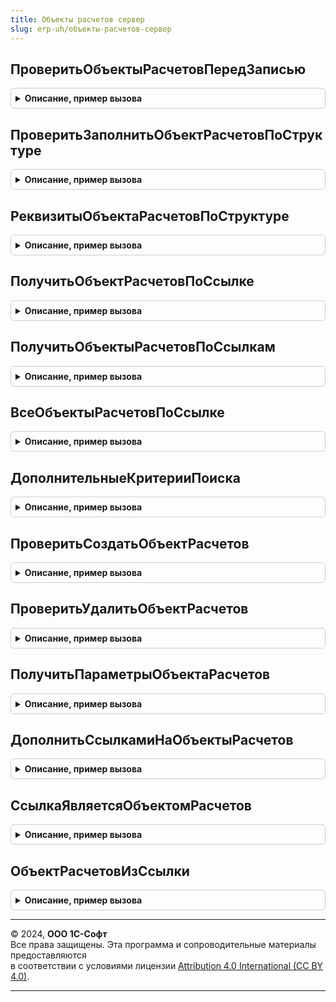 ```yaml
---
title: Объекты расчетов сервер
slug: erp-uh/объекты-расчетов-сервер
---
```



## ПроверитьОбъектыРасчетовПередЗаписью
<details style="margin: 1em 0; padding: 0.5em; border: 1px solid #ccc; border-radius: 6px;">

<summary style="font-weight: bold; cursor: pointer;">Описание, пример вызова</summary>

```bsl

// Создает и заполняет/удаляет элементы справочника "Объекты расчетов" перед записью связанного объекта.
// Для платежных документов создание происходит раньше, в методе ВзаиморасчетыСервер.ПроверитьЗаполнитьРасшифровкуПлатежа.
//
// Параметры:
// 	Объект - СправочникОбъект, ДокументОбъект - Записываемый объект.
// 	МассивСтруктур - Массив из см. ВзаиморасчетыСервер.ПараметрыМеханизма - Массив структур параметров взаиморасчетов.
// 	РежимЗаписи - РежимЗаписиДокумента - Режим записи, если метод вызывается из события ПередЗаписью.
// 	Отказ - Булево - Флаг Отказ из объекта.
//
Процедура ПроверитьОбъектыРасчетовПередЗаписью(Объект, МассивСтруктур, РежимЗаписи, Отказ) Экспорт
```

Пример вызова
```bsl
ОбъектыРасчетовСервер.ПроверитьОбъектыРасчетовПередЗаписью(Объект, МассивСтруктур, РежимЗаписи, Отказ) 
```
</details>

## ПроверитьЗаполнитьОбъектРасчетовПоСтруктуре
<details style="margin: 1em 0; padding: 0.5em; border: 1px solid #ccc; border-radius: 6px;">

<summary style="font-weight: bold; cursor: pointer;">Описание, пример вызова</summary>

```bsl

// Создает, перезаполняет при необходимости и возвращает ссылку на объект расчетов по параметрам механизма взаиморасчетов.
// Если в рамках одной структуры было создано несколько элементов объектов расчетов то возвращает первый.
//
// Параметры:
// 	Объект - ДокументОбъект, СправочникОбъект - Объект, по ссылке на который проверяется объект расчетов.
// 	СтруктураПараметров - Структура - Текущий набор параметров. см. ВзаиморасчетыСервер.ПараметрыМеханизма.
// 	ВернутьВсеОбъекты - Булево - Вернуть один объект расчетов или таблицу всех объектов расчетов.
// 	РежимЗаписи - РежимЗаписиДокумента - Режим записи, если метод вызывается из события ПередЗаписью.
//
// Возвращаемое значение:
// 	СправочникСсылка.ОбъектыРасчетов - Ссылка на объект расчетов.
//
Функция ПроверитьЗаполнитьОбъектРасчетовПоСтруктуре(Объект, СтруктураПараметров, ВернутьВсеОбъекты = Ложь, РежимЗаписи = Неопределено) Экспорт
```

Пример вызова
```bsl
Результат = ОбъектыРасчетовСервер.ПроверитьЗаполнитьОбъектРасчетовПоСтруктуре(Объект, СтруктураПараметров, ВернутьВсеОбъекты, РежимЗаписи);
```
</details>

## РеквизитыОбъектаРасчетовПоСтруктуре
<details style="margin: 1em 0; padding: 0.5em; border: 1px solid #ccc; border-radius: 6px;">

<summary style="font-weight: bold; cursor: pointer;">Описание, пример вызова</summary>

```bsl

// Создает, перезаполняет при необходимости и возвращает ссылку на объект расчетов по параметрам механизма взаиморасчетов.
// Если в рамках одной структуры было создано несколько элементов объектов расчетов то возвращает первый.
//
// Параметры:
// 	Объект - ДокументОбъект, СправочникОбъект - Объект, по ссылке на который проверяется объект расчетов.
// 	Ссылка - ДокументСсылка, СправочникСсылка - Ссылка на объект.
// 	СтруктураПараметров - Структура - Текущий набор параметров. см. ВзаиморасчетыСервер.ПараметрыМеханизма.
// 	РежимЗаписи - РежимЗаписиДокумента - Режим записи, если метод вызывается из события ПередЗаписью.
//
// Возвращаемое значение:
// 	Структура - Структура параметров, где:
// 		* Объект - ОпределяемыйТип.ОбъектРасчетов.
// 		* ТипРасчетов - ПеречислениеСсылка.ТипыРасчетовСПартнерами.
// 		* Организация - СправочникСсылка.Организации.
// 		* Контрагент - СправочникСсылка.Контрагенты.
// 		* Партнер - СправочникСсылка.Партнеры.
// 		* Наименование - Строка.
// 		* ТипСсылки - см. ОбщегоНазначения.ИдентификаторОбъектаМетаданных
// 		* ПометкаУдаления - Булево.
// 		* ГруппаФинансовогоУчета - СправочникСсылка.ГруппыФинансовогоУчетаРасчетов.
// 		* Менеджер - СправочникСсылка.Пользователи.
// 		* Подразделение - СправочникСсылка.СтруктураПредприятия.
// 		* ИдентификаторПлатежа - Строка.
// 		* НалогообложениеНДС - ПеречислениеСсылка.ТипыНалогообложенияНДС.
// 		* НомерВходящегоДокумента - Строка.
// 		* ДатаВходящегоДокумента - Дата.
// 		* НаименованиеПервичногоДокумента - Строка
// 		* Сумма - Число.
// 		* Валюта - СправочникСсылка.Валюты.
// 		* ВалютаВзаиморасчетов - СправочникСсылка.Валюты.
// 		* СуммаВзаиморасчетов - Число.
// 		* Договор - СправочникСсылка.ДоговорыКонтрагентов
// 		          - СправочникСсылка.ДоговорыМеждуОрганизациями.
// 		* НаправлениеДеятельности - СправочникСсылка.НаправленияДеятельности.
// 		* ОплатаВВалюте - Булево.
// 		* Номер - Строка.
// 		* Дата-  Дата.
// 		* Комментарий - Строка.
// 		* БанковскийСчетОрганизации - СправочникСсылка.БанковскиеСчетаОрганизаций.
// 		* БанковскийСчетКонтрагента - СправочникСсылка.БанковскиеСчетаКонтрагентов.
// 		* Касса - СправочникСсылка.Кассы.
// 		* ФормаОплаты - ПеречислениеСсылка.ФормыОплаты.
// 		* ТолькоОстатки - Булево.
//
//
Функция РеквизитыОбъектаРасчетовПоСтруктуре(Объект, Ссылка, СтруктураПараметров, РежимЗаписи) Экспорт
```

Пример вызова
```bsl
Результат = ОбъектыРасчетовСервер.РеквизитыОбъектаРасчетовПоСтруктуре(Объект, Ссылка, СтруктураПараметров, РежимЗаписи) 
```
</details>

## ПолучитьОбъектРасчетовПоСсылке
<details style="margin: 1em 0; padding: 0.5em; border: 1px solid #ccc; border-radius: 6px;">

<summary style="font-weight: bold; cursor: pointer;">Описание, пример вызова</summary>

```bsl

// Возвращает ссылку на уже имеющийся объект расчетов.
// Платежи с разными партнерами и контрагентами не поддерживаются.
//
// Параметры:
// 	Ссылка - ДокументСсылка, СправочникСсылка - Ссылка на исходный объект.
// 	Организация - СправочникСсылка.Организации - Организация.
// 	ТипРасчетов - ПеречислениеСсылка.ТипыРасчетовСПартнерами - Тип расчетов объекта расчетов.
// 	ДополнительныеКритерииПоиска - см. ОбъектыРасчетовСервер.ДополнительныеКритерииПоиска.
//
// Возвращаемое значение:
// 	СправочникСсылка.ОбъектыРасчетов - Ссылка на объект расчетов.
//
Функция ПолучитьОбъектРасчетовПоСсылке(Ссылка, Организация = Неопределено, ТипРасчетов = Неопределено, ДополнительныеКритерииПоиска = Неопределено) Экспорт
```

Пример вызова
```bsl
Результат = ОбъектыРасчетовСервер.ПолучитьОбъектРасчетовПоСсылке(Ссылка, Организация, ТипРасчетов, ДополнительныеКритерииПоиска);
```
</details>

## ПолучитьОбъектыРасчетовПоСсылкам
<details style="margin: 1em 0; padding: 0.5em; border: 1px solid #ccc; border-radius: 6px;">

<summary style="font-weight: bold; cursor: pointer;">Описание, пример вызова</summary>

```bsl

// Возвращает соответствие ссылок имеющимся объектам расчетов.
//
// Параметры:
// 	МассивСсылок - Массив из ДокументСсылка, СправочникСсылка - Массив ссылок на исходные объекты.
// 	Организация - СправочникСсылка.Организации - Кем является организация.
// 	ТипРасчетов - ПеречислениеСсылка.ТипыРасчетовСПартнерами - Тип расчетов объектов расчетов.
// 	ДополнительныеКритерииПоиска - см. ОбъектыРасчетовСервер.ДополнительныеКритерииПоиска.
//
// Возвращаемое значение:
// 	Соответствие из КлючИЗначение:
// 		* Ключ - ДокументСсылка, СправочникСсылка - исходная ссылка.
// 		* Значение - СправочникСсылка.ОбъектыРасчетов - ссылка на объект расчетов.
//
Функция ПолучитьОбъектыРасчетовПоСсылкам(МассивСсылок, Организация = Неопределено, ТипРасчетов = Неопределено, ДополнительныеКритерииПоиска = Неопределено) Экспорт
```

Пример вызова
```bsl
Результат = ОбъектыРасчетовСервер.ПолучитьОбъектыРасчетовПоСсылкам(МассивСсылок, Организация, ТипРасчетов, ДополнительныеКритерииПоиска);
```
</details>

## ВсеОбъектыРасчетовПоСсылке
<details style="margin: 1em 0; padding: 0.5em; border: 1px solid #ccc; border-radius: 6px;">

<summary style="font-weight: bold; cursor: pointer;">Описание, пример вызова</summary>

```bsl

// Возвращает все объекты расчетов по ссылке.
//
// Параметры:
// 	Ссылка - ДокументСсылка - объект по которому нужно найти Объекты расчетов.
// Возвращаемое значение:
// 	Массив из СправочникСсылка.ОбъектыРасчетов - Массив объектов расчетов.
//
Функция ВсеОбъектыРасчетовПоСсылке(Ссылка) Экспорт
```

Пример вызова
```bsl
Результат = ОбъектыРасчетовСервер.ВсеОбъектыРасчетовПоСсылке(Ссылка) 
```
</details>

## ДополнительныеКритерииПоиска
<details style="margin: 1em 0; padding: 0.5em; border: 1px solid #ccc; border-radius: 6px;">

<summary style="font-weight: bold; cursor: pointer;">Описание, пример вызова</summary>

```bsl

// Возвращает структуру дополнительных параметров по для поиска объектов расчета по умолчанию
//
// Возвращаемое значение:
// 	Структура - Описание:
// 		* ОбновлениеИБ - Булево - Признак, указывающий что следует производить поиск и среди некорректных объектов расчетов
// 		* ВернутьПервый - Булево - Признак, указывающий что следует вернуть первый найденный объект расчетов
// 		* Партнер - Неопределено, СправочникСсылка.Партнеры - Значение поиска по полю Партнер
// 		* ВалютаВзаиморасчетов - Неопределено, СправочникСсылка.Валюты - Значение поиска по полю Партнер
// 		* Контрагент - Неопределено, СправочникСсылка.Контрагенты - Значение поиска по полю Контрагент
Функция ДополнительныеКритерииПоиска() Экспорт
```

Пример вызова
```bsl
Результат = ОбъектыРасчетовСервер.ДополнительныеКритерииПоиска() 
```
</details>

## ПроверитьСоздатьОбъектРасчетов
<details style="margin: 1em 0; padding: 0.5em; border: 1px solid #ccc; border-radius: 6px;">

<summary style="font-weight: bold; cursor: pointer;">Описание, пример вызова</summary>

```bsl

// Создает, перезаполняет при необходимости и возвращает ссылку на объект расчетов по переданной структуре реквизитов.
//
// Параметры:
// 	РеквизитыОбъекта - Структура - Текущий набор реквизитов объекта расчетов.
// 	ДопРеквизитыИсточника - ТаблицаЗначений - Таблица дополнительных свойств и их значений объекта-источника.
// 	ОбновлениеИБ - Булево - Признак выполнения обновления информационной базы.
// 	ЕстьИзменения - Булево - Переменная передаваемая в процедуру для отметки о наличии изменений в объекте расчетов
//
// Возвращаемое значение:
// 	СправочникСсылка.ОбъектыРасчетов - Ссылка на объект расчетов.
//
Функция ПроверитьСоздатьОбъектРасчетов(РеквизитыОбъекта, ДопРеквизитыИсточника = Неопределено, ОбновлениеИБ = Ложь, ЕстьИзменения = Ложь) Экспорт
```

Пример вызова
```bsl
Результат = ОбъектыРасчетовСервер.ПроверитьСоздатьОбъектРасчетов(РеквизитыОбъекта, ДопРеквизитыИсточника, ОбновлениеИБ, ЕстьИзменения);
```
</details>

## ПроверитьУдалитьОбъектРасчетов
<details style="margin: 1em 0; padding: 0.5em; border: 1px solid #ccc; border-radius: 6px;">

<summary style="font-weight: bold; cursor: pointer;">Описание, пример вызова</summary>

```bsl

// Проверяет наличие ссылок в объектах данных на переданный объект расчетов. Если ссылок нет, то удаляет объект непосредственно.
//
// Параметры:
// 	ОбъектРасчетов - СправочникСсылка.ОбъектыРасчетов - Ссылка на объект расчетов.
// 	Отказ - Булево - Флаг отказа из объекта.
// 	ВызыватьИсключение - Булево - Вызывать ли исключение если не удается удалить объект расчетов.
Процедура ПроверитьУдалитьОбъектРасчетов(ОбъектРасчетов, Отказ, ВызыватьИсключение) Экспорт
```

Пример вызова
```bsl
ОбъектыРасчетовСервер.ПроверитьУдалитьОбъектРасчетов(ОбъектРасчетов, Отказ, ВызыватьИсключение) 
```
</details>

## ПолучитьПараметрыОбъектаРасчетов
<details style="margin: 1em 0; padding: 0.5em; border: 1px solid #ccc; border-radius: 6px;">

<summary style="font-weight: bold; cursor: pointer;">Описание, пример вызова</summary>

```bsl

// Возвращает структуру с обязательными данными для генерации/поиска объекта расчетов
//
// Возвращаемое значение:
// 	Структура - Описание:
// 		* Объект - ОпределяемыйТип.ОбъектРасчетов - Ссылка на источник объекта расчетов.
// 		* ТипРасчетов - ПеречислениеСсылка.ТипыРасчетовСПартнерами - В каких расчетах отражается, с клиентами или с поставщиками.
// 		* Организация - СправочникСсылка.Организации - Организация объекта расчетов.
// 		* Контрагент - Неопределено - Контрагент объекта расчетов.
// 		* Партнер - СправочникСсылка.Партнеры - Партнер объекта расчетов.
// 		* Договор - Неопределено - Договор объекта расчетов.
// 		* НаправлениеДеятельности - СправочникСсылка.НаправленияДеятельности - Направление деятельности, по которому отражается объект расчетов.
Функция ПолучитьПараметрыОбъектаРасчетов() Экспорт
```

Пример вызова
```bsl
Результат = ОбъектыРасчетовСервер.ПолучитьПараметрыОбъектаРасчетов() 
```
</details>

## ДополнитьСсылкамиНаОбъектыРасчетов
<details style="margin: 1em 0; padding: 0.5em; border: 1px solid #ccc; border-radius: 6px;">

<summary style="font-weight: bold; cursor: pointer;">Описание, пример вызова</summary>

```bsl

// Дополняет массив ссылок ссылками на связанные объекты расчетов.
//
// Параметры:
// 	МассивСсылок - Массив из ДокументСсылка, СправочникСсылка - Массив ссылок на документы и справочники.
//
Процедура ДополнитьСсылкамиНаОбъектыРасчетов(МассивСсылок) Экспорт
```

Пример вызова
```bsl
ОбъектыРасчетовСервер.ДополнитьСсылкамиНаОбъектыРасчетов(МассивСсылок) 
```
</details>

## СсылкаЯвляетсяОбъектомРасчетов
<details style="margin: 1em 0; padding: 0.5em; border: 1px solid #ccc; border-radius: 6px;">

<summary style="font-weight: bold; cursor: pointer;">Описание, пример вызова</summary>

```bsl

// Проверяет, что ссылка указанного объекта может содержаться в объекте расчетов
//
// Параметры:
// 	Объект - СправочникОбъект, ДокументОбъект - проверяемый объект.
// 	СтруктураПараметров - Структура - Текущий набор параметров. см. ВзаиморасчетыСервер.ПараметрыМеханизма.
//
// Возвращаемое значение:
// 	Булево - Истина, если является объектом расчетов
//
Функция СсылкаЯвляетсяОбъектомРасчетов(Объект, СтруктураПараметров) Экспорт
```

Пример вызова
```bsl
Результат = ОбъектыРасчетовСервер.СсылкаЯвляетсяОбъектомРасчетов(Объект, СтруктураПараметров) 
```
</details>

## ОбъектРасчетовИзСсылки
<details style="margin: 1em 0; padding: 0.5em; border: 1px solid #ccc; border-radius: 6px;">

<summary style="font-weight: bold; cursor: pointer;">Описание, пример вызова</summary>

```bsl

// Находит используемый объект расчетов (или несколько) по указанной ссылке
//
// Параметры:
// 	Ссылка - СправочникСсылка, ДокументСсылка - документ или справочник, использующий учетный механизм Взаиморасчеты
//
// Возвращаемое значение:
// 	- СправочникСсылка.ОбъектыРасчетов - Найденный объект расчетов
// 	- Массив из СправочникСсылка.ОбъектыРасчетов - Если найдено несколько объектов расчетов
//
Функция ОбъектРасчетовИзСсылки(Ссылка) Экспорт
```

Пример вызова
```bsl
Результат = ОбъектыРасчетовСервер.ОбъектРасчетовИзСсылки(Ссылка) 
```
</details>

---

© 2024, **ООО 1С-Софт**  
Все права защищены. Эта программа и сопроводительные материалы предоставляются  
в соответствии с условиями лицензии [Attribution 4.0 International (CC BY 4.0)](https://creativecommons.org/licenses/by/4.0/legalcode).

---
